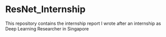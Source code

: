 # ResNet_Internship
This repository contains the internship report I wrote after an internship as Deep Learning Researcher in Singapore
